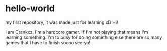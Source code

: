 # hello-world
my first repository, it was made just for learning xD
Hi!

I am Crankxz, I'm a hardcore gamer. If I'm not playing that means I'm learning something.
I'm to busy for doing something else there are so many games that I have to finish soooo see ya!
